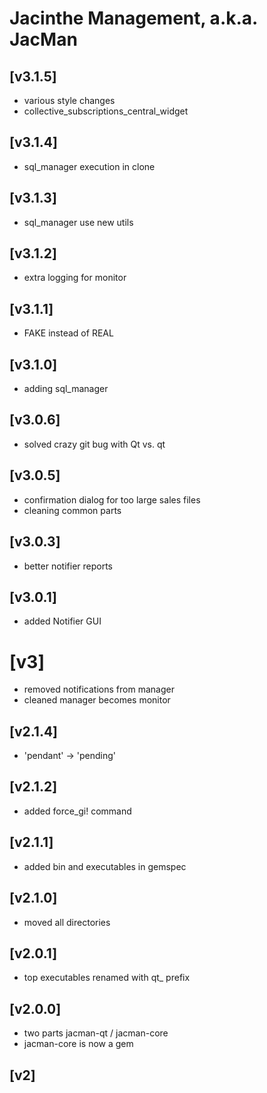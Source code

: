 # Jacinthe Management, a.k.a. JacMan
## [v3.1.5]
* various style changes
* collective_subscriptions_central_widget

## [v3.1.4]
* sql_manager execution in clone

## [v3.1.3]
* sql_manager use new utils

## [v3.1.2]
* extra logging for monitor

## [v3.1.1]
* FAKE instead of REAL

## [v3.1.0]
* adding sql_manager

## [v3.0.6]
* solved crazy git bug with  Qt vs. qt

## [v3.0.5]
* confirmation dialog for too large sales files
* cleaning common parts

## [v3.0.3]
* better notifier reports

## [v3.0.1]
* added Notifier GUI

# [v3]
* removed notifications from manager
* cleaned manager becomes monitor

## [v2.1.4]
* 'pendant' -> 'pending'

## [v2.1.2]
* added force_gi! command

## [v2.1.1]
* added bin and executables in gemspec

## [v2.1.0]
* moved all directories

## [v2.0.1]
* top executables renamed with qt_ prefix

## [v2.0.0]
* two parts jacman-qt / jacman-core
* jacman-core is now a gem

## [v2]
